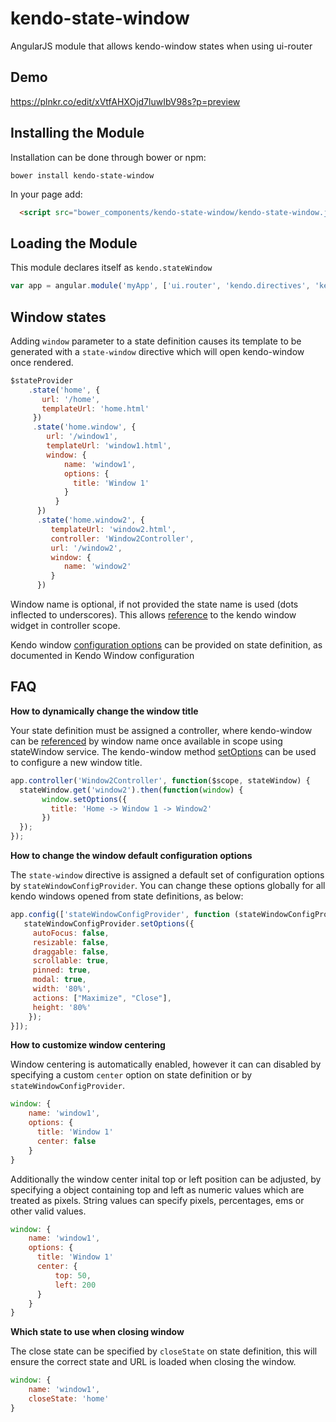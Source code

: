 # kendo-state-window
AngularJS module that allows kendo-window states when using ui-router

Demo
--------------------

https://plnkr.co/edit/xVtfAHXOjd7luwIbV98s?p=preview


Installing the Module
---------------------
Installation can be done through bower or npm:

``` shell
bower install kendo-state-window
```

In your page add:
```html
  <script src="bower_components/kendo-state-window/kendo-state-window.js"></script>
```

Loading the Module
------------------

This module declares itself as `kendo.stateWindow`

```javascript
var app = angular.module('myApp', ['ui.router', 'kendo.directives', 'kendo.stateWindow']);
```

Window states
-----------------------

Adding `window` parameter to a state definition causes its template to be generated with a `state-window` directive which will open kendo-window once rendered.

```javascript
$stateProvider
    .state('home', {
       url: '/home',
       templateUrl: 'home.html'
     })
     .state('home.window', {     
        url: '/window1',
        templateUrl: 'window1.html',
        window: {
            name: 'window1',
            options: {
              title: 'Window 1'
            }
          }
      })
      .state('home.window2', {
         templateUrl: 'window2.html',
         controller: 'Window2Controller',
         url: '/window2',
         window: {
            name: 'window2'
         }
      })
```

Window name is optional, if not provided the state name is used (dots inflected to underscores). This allows [reference](http://docs.telerik.com/kendo-ui/AngularJS/introduction#widget-references) to the kendo window widget in controller scope.

Kendo window [configuration options](http://docs.telerik.com/kendo-ui/api/javascript/ui/window#configuration) can be provided on state definition, as documented in Kendo Window configuration

FAQ
-------

**How to dynamically change the window title**

Your state definition must be assigned a controller, where kendo-window can be [referenced](http://docs.telerik.com/kendo-ui/AngularJS/introduction#widget-references) by window name once available in scope using stateWindow service. The kendo-window method [setOptions](http://docs.telerik.com/kendo-ui/api/javascript/ui/window#methods-setOptions) can be used to configure a new window title.

```javascript
app.controller('Window2Controller', function($scope, stateWindow) {
  stateWindow.get('window2').then(function(window) {
       window.setOptions({
         title: 'Home -> Window 1 -> Window2'
       })
  });
});
```
**How to change the window default configuration options**

The `state-window` directive is assigned a default set of configuration options by `stateWindowConfigProvider`. You can change these options globally for all kendo windows opened from state definitions, as below:

```javascript
app.config(['stateWindowConfigProvider', function (stateWindowConfigProvider) {
   stateWindowConfigProvider.setOptions({
     autoFocus: false,
     resizable: false,
     draggable: false,
     scrollable: true,
     pinned: true,
     modal: true,
     width: '80%',
     actions: ["Maximize", "Close"],
     height: '80%'
    });
}]);
```

**How to customize window centering**

Window centering is automatically enabled, however it can can disabled by specifying a custom ``center`` option on state definition or by `stateWindowConfigProvider`.

```javascript
window: {
    name: 'window1',
    options: {
      title: 'Window 1'
      center: false
    }
}
```

Additionally the window center inital top or left position can be adjusted, by specifying a object containing top and left as numeric values which are treated as pixels. String values can specify pixels, percentages, ems or other valid values.

```javascript
window: {
    name: 'window1',
    options: {
      title: 'Window 1'
      center: {
          top: 50,
          left: 200
      }
    }
}
```

**Which state to use when closing window**

The close state can be specified by ``closeState`` on state definition, this will ensure the correct state and URL is loaded when closing the window.

```javascript
window: {
    name: 'window1',
    closeState: 'home'
}
```
